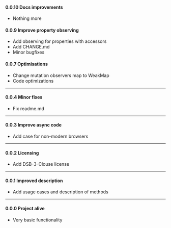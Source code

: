 #### 0.0.10 Docs improvements
* Nothing more

#### 0.0.9 Improve property observing
* Add observing for properties with accessors
* Add CHANGE.md
* Minor bugfixes

#### 0.0.7 Optimisations
* Change mutation observers map to WeakMap
* Code optimizations

---
#### 0.0.4 Minor fixes
* Fix readme.md

---
#### 0.0.3 Improve async code
* Add case for non-modern browsers

---
#### 0.0.2 Licensing
* Add DSB-3-Clouse license

---
#### 0.0.1 Improved description
* Add usage cases and description of methods

---
#### 0.0.0 Project alive
* Very basic functionality
